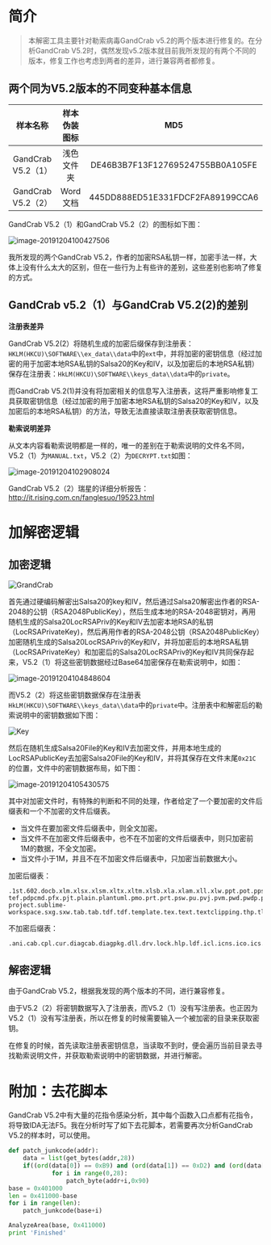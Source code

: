 # 简介

> 本解密工具主要针对勒索病毒GandCrab v5.2的两个版本进行修复的。在分析GandCrab V5.2时，偶然发现v5.2版本就目前我所发现的有两个不同的版本，修复工作也考虑到两者的差异，进行兼容两者都修复。



## 两个同为V5.2版本的不同变种基本信息

|      样本名称      | 样本伪装图标 |               MD5                |
| :----------------: | :----------: | :------------------------------: |
| GandCrab V5.2（1） |  浅色文件夹  | DE46B3B7F13F12769524755BB0A105FE |
| GandCrab V5.2（2） |   Word文档   | 445DD888ED51E331FDCF2FA89199CCA6 |

GandCrab V5.2（1）和GandCrab V5.2（2）的图标如下图：

![image-20191204100427506](https://cdn.jsdelivr.net/gh/Azha0/ImgHosting@1.1/ImgFromBlog/01_样本分析报告/09_GandCrabV5.2解密工具/image-20191204100427506.png)

我所发现的两个GandCrab V5.2，作者的加密RSA私钥一样，加密手法一样，大体上没有什么太大的区别，但在一些行为上有些许的差别，这些差别也影响了修复的方式。

## GandCrab v5.2（1）与GandCrab V5.2(2)的差别

**注册表差异**

GandCrab V5.2(2）将随机生成的加密后缀保存到注册表：`HKLM(HKCU)\SOFTWARE\\ex_data\\data`中的`ext`中，并将加密的密钥信息（经过加密的用于加密本地RSA私钥的Salsa20的Key和IV，以及加密后的本地RSA私钥）保存在注册表：`HkLM(HKCU)\SOFTWARE\\keys_data\\data`中的`private`。

而GandCrab V5.2(1)并没有将加密相关的信息写入注册表，这将严重影响修复工具获取密钥信息（经过加密的用于加密本地RSA私钥的Salsa20的Key和IV，以及加密后的本地RSA私钥）的方法，导致无法直接读取注册表获取密钥信息。

**勒索说明差异**

从文本内容看勒索说明都是一样的，唯一的差别在于勒索说明的文件名不同，V5.2（1）为`MANUAL.txt`，V5.2（2）为`DECRYPT.txt`如图：

![image-20191204102908024](https://cdn.jsdelivr.net/gh/Azha0/ImgHosting@1.1/ImgFromBlog/01_样本分析报告/09_GandCrabV5.2解密工具/image-20191204102908024.png)

GandCrab V5.2（2）瑞星的详细分析报告： http://it.rising.com.cn/fanglesuo/19523.html 

# 加解密逻辑

## 加密逻辑

![GrandCrab](https://cdn.jsdelivr.net/gh/Azha0/ImgHosting@1.1/ImgFromBlog/01_样本分析报告/09_GandCrabV5.2解密工具/GrandCrab.png)

首先通过硬编码解密出Salsa20的key和IV，然后通过Salsa20解密出作者的RSA-2048的公钥（RSA2048PublicKey），然后生成本地的RSA-2048密钥对，再用随机生成的Salsa20LocRSAPriv的Key和IV去加密本地RSA的私钥（LocRSAPrivateKey)，然后再用作者的RSA-2048公钥（RSA2048PublicKey）加密随机生成的Salsa20LocRSAPriv的Key和IV，并将加密后的本地RSA私钥（LocRSAPrivateKey）和加密后的Salsa20LocRSAPriv的Key和IV共同保存起来，V5.2（1）将这些密钥数据经过Base64加密保存在勒索说明中，如图：

![image-20191204104848604](https://cdn.jsdelivr.net/gh/Azha0/ImgHosting@1.1/ImgFromBlog/01_样本分析报告/09_GandCrabV5.2解密工具/image-20191204104848604.png)

而V5.2（2）将这些密钥数据保存在注册表`HkLM(HKCU)\SOFTWARE\\keys_data\\data`中的`private`中。注册表中和解密后的勒索说明中的密钥数据如下图：

![Key](https://cdn.jsdelivr.net/gh/Azha0/ImgHosting@1.1/ImgFromBlog/01_样本分析报告/09_GandCrabV5.2解密工具/Key.png)

然后在随机生成Salsa20File的Key和IV去加密文件，并用本地生成的LocRSAPublicKey去加密Salsa20File的Key和IV，并将其保存在文件末尾`0x21C`的位置，文件中的密钥数据布局，如下图：

![image-20191204105430575](https://cdn.jsdelivr.net/gh/Azha0/ImgHosting@1.1/ImgFromBlog/01_样本分析报告/09_GandCrabV5.2解密工具/image-20191204105430575.png)

其中对加密文件时，有特殊的判断和不同的处理，作者给定了一个要加密的文件后缀表和一个不加密的文件后缀表。

- 当文件在要加密文件后缀表中，则全文加密。
- 当文件不在加密文件后缀表中，也不在不加密的文件后缀表中，则只加密前1M的数据，不全文加密。
- 当文件小于1M，并且不在不加密文件后缀表中，只加密当前数据大小。

加密后缀表：

```
.1st.602.docb.xlm.xlsx.xlsm.xltx.xltm.xlsb.xla.xlam.xll.xlw.ppt.pot.pps.pptx.pptm.potx.potm.ppam.ppsx.ppsm.sldx.sldm.xps.xls.xlt._doc.dotm._docx.abw.act.adoc.aim.ans.apkg.apt.asc.asc.ascii.ase.aty.awp.awt.aww.bad.bbs.bdp.bdr.bean.bib.bib.bibtex.bml.bna.boc.brx.btd.bzabw.calca.charset.chart.chord.cnm.cod.crwl.cws.cyi.dca.dfti.dgs.diz.dne.dot.doc.docm.dotx.docx.docxml.docz.dox.dropbox.dsc.dvi.dwd.dx.dxb.dxp.eio.eit.emf.eml.emlx.emulecollection.epp.err.err.etf.etx.euc.fadein.template.faq.fbl.fcf.fdf.fdr.fds.fdt.fdx.fdxt.fft.fgs.flr.fodt.fountain.fpt.frt.fwd.fwdn.gmd.gpd.gpn.gsd.gthr.gv.hbk.hht.hs.hwp.hwp.hz.idx.iil.ipf.ipspot.jarvis.jis.jnp.joe.jp1.jrtf.jtd.kes.klg.klg.knt.kon.kwd.latex.lbt.lis.lnt.log.lp2.lst.lst.ltr.ltx.lue.luf.lwp.lxfml.lyt.lyx.man.mbox.mcw.md5.me.mell.mellel.min.mnt.msg.mw.mwd.mwp.nb.ndoc.nfo.ngloss.njx.note.notes.now.nwctxt.nwm.nwp.ocr.odif.odm.odo.odt.ofl.opeico.openbsd.ort.ott.p7s.pages.pages-tef.pdpcmd.pfx.pjt.plain.plantuml.pmo.prt.prt.psw.pu.pvj.pvm.pwd.pwdp.pwdpl.pwi.pwr.qdl.qpf.rad.readme.rft.ris.rpt.rst.rtd.rtf.rtfd.rtx.run.rvf.rzk.rzn.saf.safetext.sam.sam.save.scc.scm.scriv.scrivx.sct.scw.sdm.sdoc.sdw.se.session.sgm.sig.skcard.sla.sla.gz.smf.sms.ssa.story.strings.stw.sty.sublime-project.sublime-workspace.sxg.sxw.tab.tab.tdf.tdf.template.tex.text.textclipping.thp.tlb.tm.tmd.tmdx.tmv.tmvx.tpc.trelby.tvj.txt.u3i.unauth.unx.uof.uot.upd.utf8.utxt.vct.vnt.vw.wbk.webdoc.wn.wp.wp4.wp5.wp6.wp7.wpa.wpd.wpd.wpd.wpl.wps.wps.wpt.wpt.wpw.wri.wsd.wtt.wtx.xbdoc.xbplate.xdl.xdl.xwp.xwp.xwp.xy.xy3.xyp.xyw.zabw.zrtf.zw
```

不加密后缀表：

```
.ani.cab.cpl.cur.diagcab.diagpkg.dll.drv.lock.hlp.ldf.icl.icns.ico.ics.lnk.key.idx.mod.mpa.msc.msp.msstyles.msu.nomedia.ocx.prf.rom.rtp.scr.shs.spl.sys.theme.themepack.exe.bat.cmd.gandcrab.KRAB.CRAB.zerophage_i_like_your_pictures
```

## 解密逻辑

由于GandCrab V5.2，根据我发现的两个版本的不同，进行兼容修复。

由于V5.2（2）将密钥数据写入了注册表，而V5.2（1）没有写注册表。也正因为V5.2（1）没有写注册表，所以在修复的时候需要输入一个被加密的目录来获取密钥。

在修复的时候，首先读取注册表密钥信息，当读取不到时，便会遍历当前目录去寻找勒索说明文件，并获取勒索说明中的密钥数据，并进行解密。

#  附加：去花脚本

GandCrab V5.2中有大量的花指令感染分析，其中每个函数入口点都有花指令，将导致IDA无法F5。我在分析时写了如下去花脚本，若需要再次分析GandCrab V5.2的样本时，可以使用。

```python
def patch_junkcode(addr):
    data = list(get_bytes(addr,28))
    if((ord(data[0]) == 0xB9) and (ord(data[1]) == 0xD2) and (ord(data[2]) == 0xC3) and ord(data[3]) == 0x01 and (ord(data[5]) == 0xE8) and (ord(data[6]) == 0x0B)):
			for i in range(0,28):
				patch_byte(addr+i,0x90)
base = 0x401000
len = 0x411000-base
for i in range(len):
	patch_junkcode(base+i)

AnalyzeArea(base, 0x411000) 
print 'Finished'
```
